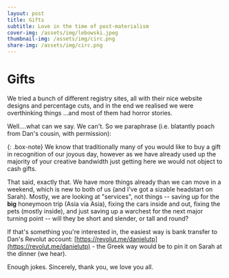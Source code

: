 ```yaml
---
layout: post
title: Gifts
subtitle: Love in the time of post-materialism
cover-img: /assets/img/lebowski.jpeg
thumbnail-img: /assets/img/circ.png
share-img: /assets/img/circ.png
---
```


Gifts
=======

We tried a bunch of different registry sites, all with their nice website designs and percentage cuts, and in the end we realised we were overthinking things ...and most of them had horror stories. 

Well....what can we say. We can't. So we paraphrase (i.e. blatantly poach from Dan's cousin, with permission): 

{: .box-note}
We know that traditionally many of you would like to buy a gift in recognition of our joyous day, however as we have already used up the majority of your creative bandwidth just getting here we would not object to cash gifts.

That said, exactly that. We have more things already than we can move in a weekend, which is new to both of us (and I've got a sizable headstart on Sarah). Mostly, we are looking at "services", not things -- saving up for the **big** honeymoon trip (Asia via Asia), fixing the cars inside and out, fixing the pets (mostly inside), and just saving up a warchest for the next major turning point -- will they be short and slender, or tall and round? 


If that's something you're interested in, the easiest way is bank transfer to Dan's Revolut account:
[https://revolut.me/danielutp](https://revolut.me/danielutp) - the Greek way would be to pin it on Sarah at the dinner (we hear).

Enough jokes. Sincerely, thank you, we love you all.
